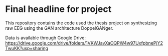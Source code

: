 # Final headline for project

This repository contains the code used the thesis project on synthesizing raw EEG using the GAN architecture DoppelGANger. 

Data is available through Google Drive: https://drive.google.com/drive/folders/1VKWJavXaOQPW4w97UxfpbnePjY2TwuKK?usp=sharing 




